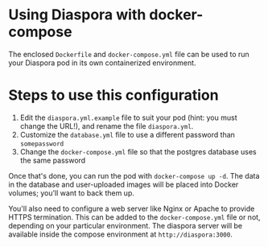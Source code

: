 # Using Diaspora with docker-compose

The enclosed `Dockerfile` and `docker-compose.yml` file can be used to run your Diaspora
pod in its own containerized environment. 

# Steps to use this configuration
1. Edit the `diaspora.yml.example` file to suit your pod (hint: you must change the URL!),
   and rename the file `diaspora.yml`.
2. Customize the `database.yml` file to use a different password than `somepassword`
3. Change the `docker-compose.yml` file so that the postgres database uses the same password

Once that's done, you can run the pod with `docker-compose up -d`. The data in the database
and user-uploaded images will be placed into Docker volumes; you'll want to back them up. 

You'll also need to configure a web server like Nginx or Apache to provide HTTPS 
termination. This can be added to the `docker-compose.yml` file or not, depending 
on your particular environment. The diaspora server will be available inside the compose
environment at `http://diaspora:3000`. 
